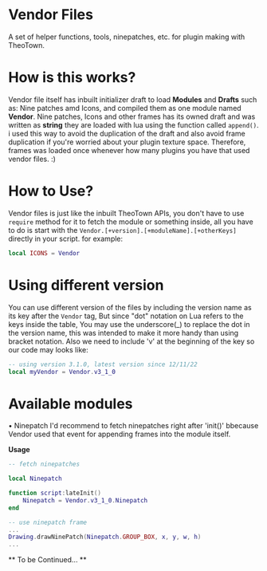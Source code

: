 # Vendor Files

A set of helper functions, tools, ninepatches, etc. for plugin making with TheoTown.

# How is this works?

Vendor file itself has inbuilt initializer draft to load **Modules** and **Drafts** such as: Nine patches amd Icons, and compiled them as one module named **Vendor**.
Nine patches, Icons and other frames has its owned draft and was written as **string** they are loaded with lua using the function called `append()`.
i used this way to avoid the duplication of the draft and also avoid frame duplication if you're worried about your plugin texture space.
Therefore, frames was loaded once whenever how many plugins you have that used vendor files. :)

# How to Use?

Vendor files is just like the inbuilt TheoTown APIs, you don't have to use `require` method for it to fetch the module or something inside,
all you have to do is start with the `Vendor.[+version].[+moduleName].[+otherKeys]` directly in your script.
for example:
```Lua
local ICONS = Vendor
```

# Using different version

You can use different version of the files by including the version name as its key after the `Vendor` tag, But since "dot" notation on Lua refers to the keys inside the table, You may use the underscore(_) to replace the dot in the version name,
this was intended to make it more handy than using bracket notation. Also we need to include 'v' at the beginning of the key so our code may looks like:

```Lua
-- using version 3.1.0, latest version since 12/11/22
local myVendor = Vendor.v3_1_0
```

# Available modules

• Ninepatch
I'd recommend to fetch ninepatches right after 'init()' bbecause Vendor used that event
for appending frames into the module itself.

**Usage**
```Lua
-- fetch ninepatches

local Ninepatch

function script:lateInit()
    Ninepatch = Vendor.v3_1_0.Ninepatch
end

-- use ninepatch frame
...
Drawing.drawNinePatch(Ninepatch.GROUP_BOX, x, y, w, h)
...
```

** To be Continued... **